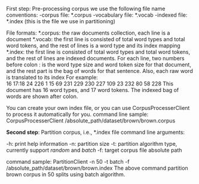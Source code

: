 First step: Pre-processing corpus
we use the following file name conventions:
-corpus file: 		*.corpus
-vocabulary file:	*.vocab
-indexed file:		*.index (this is the file we use in partitioning)

File formats:
*.corpus:	the raw documents collection, each line is a document
*.vocab:	the first line is consisted of total word types and total word tokens, 
			and the rest of lines is a word type and its index mapping
*.index: 	the first line is consisted of total word types and total word tokens,
			and the rest of lines are indexed documents. For each line, 
			two numbers before colon : is the word type size and word token size for that document,
			and the	rest part is the bag of words for that sentence. Also, each raw
			word is translated to its index
			For example:   
				16 17:18 24 226 1 15 69 231 229 230 227 109 23 232 80 58 228
			This document has 16 word types, and 17 word tokens. The indexed
			bag of words are shown after colon.

You can create your own index file, or you can use CorpusProcesserClient to process
it automatically for you.
command line sample:
CorpusProcesserClient /absolute_path/dataset/brown/brown.corpus


**Second step**: Partition corpus, i.e., *.index file
command line arguments:

-h:					print help information
-n:					partition size
-t:					partition algorithm type, currently support *random* and *batch*
-f:					target corpus file absolute path

command sample:
	PartitionClient -n 50 -t batch -f /absolute_path/dataset/brown/brown.index
The above command partition brown corpus in 50 splits using batch algorithm.
